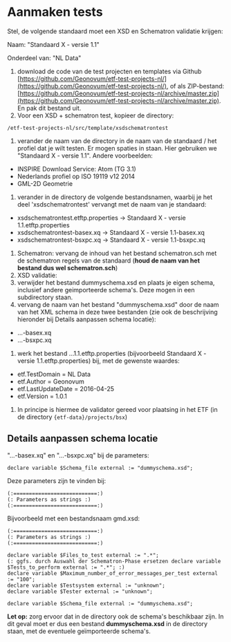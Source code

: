 # Aanmaken tests


Stel, de volgende standaard moet een XSD en Schematron validatie krijgen:

Naam: "Standaard X - versie 1.1"

Onderdeel van: "NL Data"


1. download de code van de test projecten en templates via Github [https://github.com/Geonovum/etf-test-projects-nl/](https://github.com/Geonovum/etf-test-projects-nl/), of als ZIP-bestand: [https://github.com/Geonovum/etf-test-projects-nl/archive/master.zip](https://github.com/Geonovum/etf-test-projects-nl/archive/master.zip). En pak dit bestand uit.
1. Voor een XSD + schematron test, kopieer de directory:
```
/etf-test-projects-nl/src/template/xsdschematrontest
```
1. verander de naam van de directory in de naam van de standaard / het profiel dat je wilt testen. Er mogen spaties in staan. Hier gebruiken we "Standaard X - versie 1.1". Andere voorbeelden:
 * INSPIRE Download Service: Atom (TG 3.1)
 * Nederlands profiel op ISO 19119 v12 2014
 * GML-2D Geometrie
1. verander in de directory de volgende bestandsnamen, waarbij je het deel 'xsdschematrontest' vervangt met de naam van je standaard:
 * xsdschematrontest.etftp.properties -> Standaard X - versie 1.1.etftp.properties
 * xsdschematrontest-basex.xq -> Standaard X - versie 1.1-basex.xq
 * xsdschematrontest-bsxpc.xq -> Standaard X - versie 1.1-bsxpc.xq
1. Schematron: vervang de inhoud van het bestand schematron.sch met de schematron regels van de standaard (**houd de naam van het bestand dus wel schematron.sch**)
1. XSD validatie:
 1. verwijder het bestand dummyschema.xsd en plaats je eigen schema, inclusief andere geimporteerde schema's. Deze mogen in een subdirectory staan.
 1. vervang de naam van het bestand "dummyschema.xsd" door de naam van het XML schema in deze twee bestanden (zie ook de beschrijving hieronder bij Details aanpassen schema locatie):
  * ...-basex.xq
  * ...-bsxpc.xq
1. werk het bestand ...1.1.etftp.properties (bijvoorbeeld Standaard X - versie 1.1.etftp.properties) bij, met de gewenste waardes:
 * etf.TestDomain = NL Data
 * etf.Author = Geonovum
 * etf.LastUpdateDate = 2016-04-25
 * etf.Version = 1.0.1
1. In principe is hiermee de validator gereed voor plaatsing in het ETF (in de directory ```{etf-data}/projects/bsx```)

## Details aanpassen schema locatie

"...-basex.xq" en "...-bsxpc.xq" bij de parameters:

 ```
 declare variable $Schema_file external := "dummyschema.xsd";
 ```

 Deze parameters zijn te vinden bij:
 ```
 (:===========================:)
 (: Parameters as strings :)
 (:===========================:)
 ```


 Bijvoorbeeld met een bestandsnaam gmd.xsd:

 ```
 (:===========================:)
 (: Parameters as strings :)
 (:===========================:)

 declare variable $Files_to_test external := ".*";
 (: ggfs. durch Auswahl der Schematron-Phase ersetzen declare variable $Tests_to_perform external := ".*"; :)
 declare variable $Maximum_number_of_error_messages_per_test external := "100";
 declare variable $Testsystem external := "unknown";
 declare variable $Tester external := "unknown";

 declare variable $Schema_file external := "dummyschema.xsd";

 ```

 **Let op:** zorg ervoor dat in de directory ook de schema's beschikbaar zijn. In dit geval moet er dus een bestand **dummyschema.xsd** in de directory staan, met de eventuele geïmporteerde schema's.
